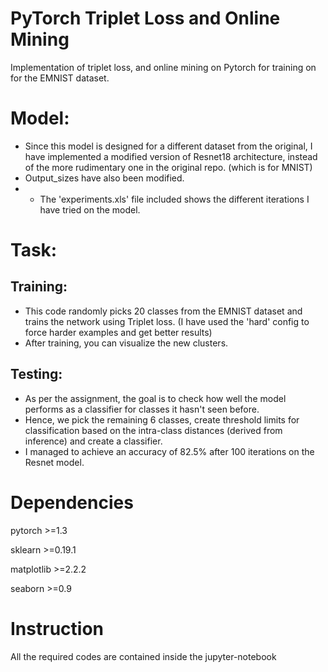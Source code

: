 # PyTorch Triplet Loss and Online Mining
Implementation of triplet loss, and online mining on Pytorch for training on for the EMNIST dataset.

# Model:
- Since this model is designed for a different dataset from the original, I have implemented a modified version of Resnet18 architecture, instead of the more rudimentary one in the original repo. (which is for MNIST)
- Output_sizes have also been modified.
- - The 'experiments.xls' file included shows the different iterations I have tried on the model.

# Task:

## Training:
- This code randomly picks 20 classes from the EMNIST dataset and trains the network using Triplet loss. (I have used the 'hard' config to force harder examples and get better results)
- After training, you can visualize the new clusters.
## Testing:
- As per the assignment, the goal is to check how well the model performs as a classifier for classes it hasn't seen before. 
- Hence, we pick the remaining 6 classes, create threshold limits for classification based on the intra-class distances (derived from inference) and create a classifier.
- I managed to achieve an accuracy of 82.5% after 100 iterations on the Resnet model.



# Dependencies
pytorch >=1.3

sklearn >=0.19.1

matplotlib >=2.2.2

seaborn >=0.9

# Instruction
All the required codes are contained inside the jupyter-notebook

